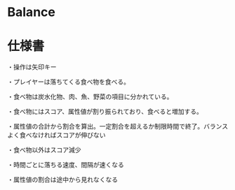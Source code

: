# Balance

# 仕様書
・操作は矢印キー

・プレイヤーは落ちてくる食べ物を食べる。

・食べ物は炭水化物、肉、魚、野菜の項目に分かれている。

・食べ物にはスコア、属性値が割り振られており、食べると増加する。

・属性値の合計から割合を算出。一定割合を超えるか制限時間で終了。バランスよく食べなければスコアが伸びない

・食べ物以外はスコア減少

・時間ごとに落ちる速度、間隔が速くなる

・属性値の割合は途中から見れなくなる
